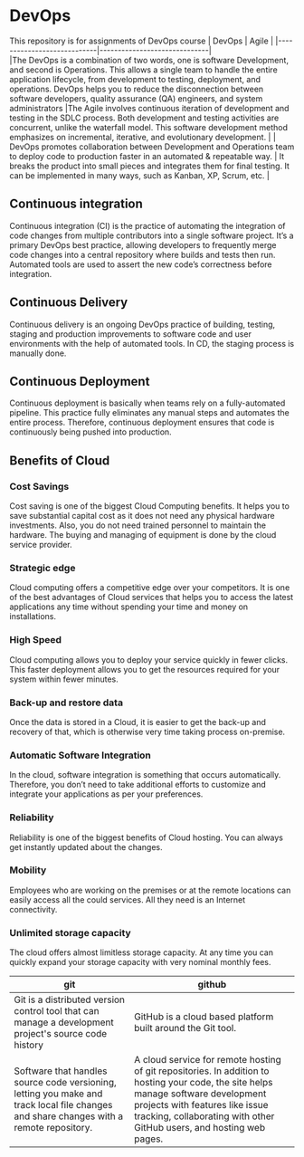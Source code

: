 # DevOps
This repository is for assignments of DevOps course
|          DevOps            |           Agile              |
|----------------------------|------------------------------|     
|The DevOps is a combination of two words, one is software Development, and second is Operations. This allows a single team to handle the entire application lifecycle, from development to testing, deployment, and operations. DevOps helps you to reduce the disconnection between software developers, quality assurance (QA) engineers, and system administrators                         |The Agile involves continuous iteration of development and testing in the SDLC process. Both development and testing activities are concurrent, unlike the waterfall model. This software development method emphasizes on incremental, iterative, and evolutionary development.                              |
| DevOps promotes collaboration between Development and Operations team to deploy code to production faster in an automated & repeatable way. | It breaks the product into small pieces and integrates them for final testing. It can be implemented in many ways, such as Kanban, XP, Scrum, etc. |


## Continuous integration
Continuous integration (CI) is the practice of automating the integration of code changes from multiple contributors into a single software project. It’s a primary DevOps best practice, allowing developers to frequently merge code changes into a central repository where builds and tests then run. Automated tools are used to assert the new code’s correctness before integration.

## Continuous Delivery
Continuous delivery is an ongoing DevOps practice of building, testing, staging and production improvements to software code and user environments with the help of automated tools. In CD, the staging process is manually done.

## Continuous Deployment
Continuous deployment is basically when teams rely on a fully-automated pipeline. This practice fully eliminates any manual steps and automates the entire process. Therefore, continuous deployment ensures that code is continuously being pushed into production. 

## Benefits of Cloud 

### Cost Savings
Cost saving is one of the biggest Cloud Computing benefits. It helps you to save substantial capital cost as it does not need any physical hardware investments. Also, you do not need trained personnel to maintain the hardware. The buying and managing of equipment is done by the cloud service provider.

### Strategic edge
Cloud computing offers a competitive edge over your competitors. It is one of the best advantages of Cloud services that helps you to access the latest applications any time without spending your time and money on installations.

### High Speed
Cloud computing allows you to deploy your service quickly in fewer clicks. This faster deployment allows you to get the resources required for your system within fewer minutes.

### Back-up and restore data
Once the data is stored in a Cloud, it is easier to get the back-up and recovery of that, which is otherwise very time taking process on-premise.

### Automatic Software Integration
In the cloud, software integration is something that occurs automatically. Therefore, you don’t need to take additional efforts to customize and integrate your applications as per your preferences.

### Reliability
Reliability is one of the biggest benefits of Cloud hosting. You can always get instantly updated about the changes.

### Mobility
Employees who are working on the premises or at the remote locations can easily access all the could services. All they need is an Internet connectivity.

### Unlimited storage capacity
The cloud offers almost limitless storage capacity. At any time you can quickly expand your storage capacity with very nominal monthly fees.

|  git     |   github   |
|----------|------------|
|Git is a distributed version control tool that can manage a development project's source code history|GitHub is a cloud based platform built around the Git tool. |
| Software that handles source code versioning, letting you make and track local file changes and share changes with a remote repository.| A cloud service for remote hosting of git repositories. In addition to hosting your code, the site helps manage software development projects with features like issue tracking, collaborating with other GitHub users, and hosting web pages.|
